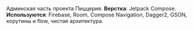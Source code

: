 Админская часть проекта Пиццерия. 
**Верстка**: Jetpack Compose.
**Используются**: Firebase, Room, Compose Navigation, Dagger2, GSON, корутины и flow, чистая архитектура.
